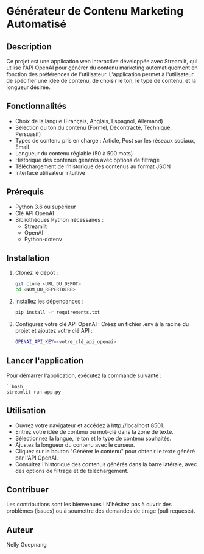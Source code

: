 # Générateur de Contenu Marketing Automatisé

## Description

Ce projet est une application web interactive développée avec Streamlit, qui utilise l'API OpenAI pour générer du contenu marketing automatiquement en fonction des préférences de l'utilisateur. L'application permet à l'utilisateur de spécifier une idée de contenu, de choisir le ton, le type de contenu, et la longueur désirée.

## Fonctionnalités

- Choix de la langue (Français, Anglais, Espagnol, Allemand)
- Sélection du ton du contenu (Formel, Décontracté, Technique, Persuasif)
- Types de contenu pris en charge : Article, Post sur les réseaux sociaux, Email
- Longueur du contenu réglable (50 à 500 mots)
- Historique des contenus générés avec options de filtrage
- Téléchargement de l'historique des contenus au format JSON
- Interface utilisateur intuitive

## Prérequis

- Python 3.6 ou supérieur
- Clé API OpenAI
- Bibliothèques Python nécessaires :
  - Streamlit
  - OpenAI
  - Python-dotenv

## Installation

1. Clonez le dépôt :

   ```bash
   git clone <URL_DU_DEPOT>
   cd <NOM_DU_REPERTOIRE>

2. Installez les dépendances :

    ```bash
    pip install -r requirements.txt
    
3. Configurez votre clé API OpenAI : Créez un fichier .env à la racine du projet et ajoutez votre clé API :

    ```bash
    OPENAI_API_KEY=<votre_clé_api_openai>

## Lancer l'application
Pour démarrer l'application, exécutez la commande suivante :

    ``bash
    streamlit run app.py

## Utilisation

- Ouvrez votre navigateur et accédez à http://localhost:8501.
- Entrez votre idée de contenu ou mot-clé dans la zone de texte.
- Sélectionnez la langue, le ton et le type de contenu souhaités.
- Ajustez la longueur du contenu avec le curseur.
- Cliquez sur le bouton "Générer le contenu" pour obtenir le texte généré par l'API OpenAI.
- Consultez l'historique des contenus générés dans la barre latérale, avec des options de filtrage et de téléchargement.

## Contribuer
Les contributions sont les bienvenues ! N'hésitez pas à ouvrir des problèmes (issues) ou à soumettre des demandes de tirage (pull requests).

## Auteur
Nelly Guepnang

